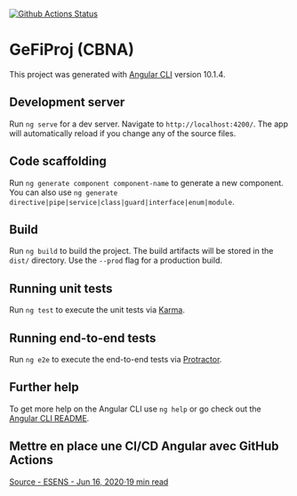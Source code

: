 [![Github Actions Status](https://github.com/cbn-alpin/gefiproj-webapp/workflows/main/badge.svg)](https://github.com/cbn-alpin/gefiproj-webapp/actions)

# GeFiProj (CBNA)

This project was generated with [Angular CLI](https://github.com/angular/angular-cli) version 10.1.4.

## Development server

Run `ng serve` for a dev server. Navigate to `http://localhost:4200/`. The app will automatically reload if you change any of the source files.

## Code scaffolding

Run `ng generate component component-name` to generate a new component. You can also use `ng generate directive|pipe|service|class|guard|interface|enum|module`.

## Build

Run `ng build` to build the project. The build artifacts will be stored in the `dist/` directory. Use the `--prod` flag for a production build.

## Running unit tests

Run `ng test` to execute the unit tests via [Karma](https://karma-runner.github.io).

## Running end-to-end tests

Run `ng e2e` to execute the end-to-end tests via [Protractor](http://www.protractortest.org/).

## Further help

To get more help on the Angular CLI use `ng help` or go check out the [Angular CLI README](https://github.com/angular/angular-cli/blob/master/README.md).

## Mettre en place une CI/CD Angular avec GitHub Actions
[Source - ESENS - Jun 16, 2020·19 min read](https://esensconsulting.medium.com/mettre-en-place-une-ci-cd-angular-avec-github-actions-netlify-ca0b59b99ed8)
